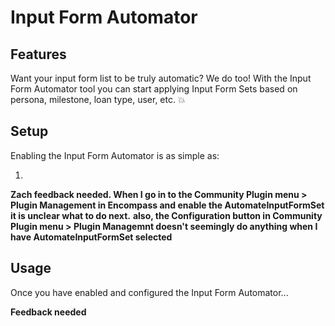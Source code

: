 # Input Form Automator

## Features

Want your input form list to be truly automatic? We do too!
With the Input Form Automator tool you can start applying Input Form Sets based on persona, milestone, loan type, user, etc. :boom:

## Setup

Enabling the Input Form Automator is as simple as:

1.

**Zach feedback needed. When I go in to the Community Plugin menu > Plugin Management in Encompass and enable the AutomateInputFormSet it is unclear what to do next.**
**also, the Configuration button in Community Plugin menu > Plugin Managemnt doesn't seemingly do anything when I have AutomateInputFormSet selected**

## Usage

Once you have enabled and configured the Input Form Automator...

**Feedback needed**
